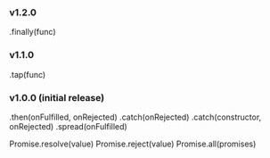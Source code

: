 ### v1.2.0
.finally(func)

### v1.1.0
.tap(func)

### v1.0.0 (initial release)
.then(onFulfilled, onRejected)
.catch(onRejected)
.catch(constructor, onRejected)
.spread(onFulfilled)

Promise.resolve(value)
Promise.reject(value)
Promise.all(promises)
